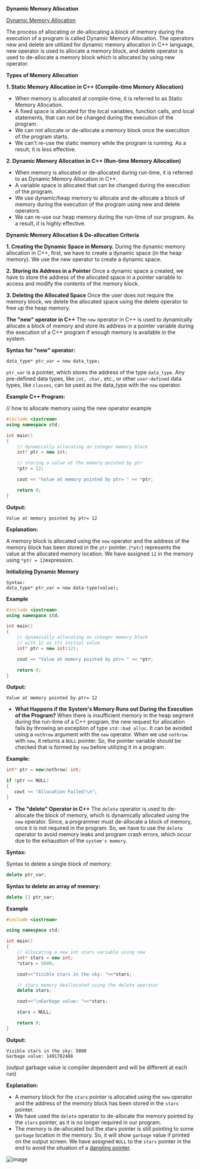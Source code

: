 
****Dynamic Memory Allocation****

[Dynamic Memory Allocation](https://www.scaler.com/topics/cpp/dynamic-memory-allocation-in-cpp/)

The process of allocating or de-allocating a block of memory during the execution of a program is called Dynamic Memory Allocation. The operators new and delete are utilized for dynamic memory 
allocation in C++ language, new operator is used to allocate a memory block, and delete operator is used to de-allocate a memory block which is allocated by using new operator.

**Types of Memory Allocation**

**1. Static Memory Allocation in C++ (Compile-time Memory Allocation)**
- When memory is allocated at compile-time, it is referred to as Static Memory Allocation.
- A fixed space is allocated for the local variables, function calls, and local statements, that can not be changed during the execution of the program.
- We can not allocate or de-allocate a memory block once the execution of the program starts.
- We can't re-use the static memory while the program is running. As a result, it is less effective.

**2. Dynamic Memory Allocation in C++ (Run-time Memory Allocation)**
- When memory is allocated or de-allocated during run-time, it is referred to as Dynamic Memory Allocation in C++.
- A variable space is allocated that can be changed during the execution of the program.
- We use dynamic/heap memory to allocate and de-allocate a block of memory during the execution of the program using new and delete operators.
- We can re-use our heap memory during the run-time of our program. As a result, it is highly effective.

****Dynamic Memory Allocation & De-allocation Criteria****

**1. Creating the Dynamic Space in Memory.**
During the dynamic memory allocation in C++, first, we have to create a dynamic space (in the heap memory). We use the new operator to create a dynamic space.

**2. Storing its Address in a Pointer**
Once a dynamic space a created, we have to store the address of the allocated space in a pointer variable to access and modify the contents of the memory block.

**3. Deleting the Allocated Space**
Once the user does not require the memory block, we delete the allocated space using the delete operator to free up the heap memory.

****The "new" operator in C++****
The `new` operator in C++ is used to dynamically allocate a block of memory and store its address in a pointer variable during the execution of a C++ program if enough memory is available in
the system.

**Syntax for "new" operator:**
```
data_type* ptr_var = new data_type;
```

`ptr_var` is a pointer, which stores the address of the type `data_type`.
Any pre-defined data types, like `int, char,` etc., or other `user-defined` data types, like `classes`, can be used as the data_type with the `new` operator.

**Example C++ Program:**

// how to allocate memory using the new operator example

```cpp
#include <iostream>
using namespace std;

int main() 
{
    // dynamically allocating an integer memory block
    int* ptr = new int;

    // storing a value at the memory pointed by ptr
    *ptr = 12;

    cout << "Value at memory pointed by ptr= " << *ptr;

    return 0;
}
```
 
**Output:**
```
Value at memory pointed by ptr= 12
```

**Explanation:**

A memory block is allocated using the `new` operator and the address of the memory block has been stored in the `ptr` pointer.
(`*ptr`) represents the value at the allocated memory location. We have assigned `12` in the memory using `*ptr = 12`expression.

****Initializing Dynamic Memory****

```
Syntax:
data_type* ptr_var = new data-type(value);
```

**Example**

```cpp
#include <iostream>
using namespace std;

int main() 
{
    // dynamically allocating an integer memory block
    // with 12 as its initial value
    int* ptr = new int(12);

    cout << "Value at memory pointed by ptr= " << *ptr;

    return 0;
}
```

**Output:**
```
Value at memory pointed by ptr= 12
```

- **What Happens if the System's Memory Runs out During the Execution of the Program?**
When there is insufficient memory in the heap segment during the run-time of a C++ program, the new request for allocation fails by throwing an exception of type `std::bad alloc`. 
It can be avoided using a `nothrow` argument with the `new` operator. When we use `nothrow` with `new`, it returns a `NULL` pointer. So, the pointer variable should be checked that is formed 
by `new` before utilizing it in a program.

**Example:**
```cpp
int* ptr = new(nothrow) int;

if (ptr == NULL)
{
   cout << "Allocation Failed!\n";
}
```

- ****The "delete" Operator in C++****
The `delete` operator is used to de-allocate the block of memory, which is dynamically allocated using the `new` operator. Since, a programmer must de-allocate a block of memory, once it is 
not required in the program. So, we have to use the `delete` operator to avoid memory leaks and program crash errors, which occur due to the exhaustion of the `system's memory`.

**Syntax:**

Syntax to delete a single block of memory:
```cpp
delete ptr_var;
```

**Syntax to delete an array of memory:**
```cpp
delete [] ptr_var;
```

**Example**
```cpp
#include <iostream>

using namespace std;

int main() 
{
    // allocating a new int stars variable using new
    int* stars = new int;
    *stars = 5000;

    cout<<"Visible stars in the sky: "<<*stars;

    // stars memory deallocated using the delete operator
    delete stars;

    cout<<"\nGarbage value: "<<*stars;

    stars = NULL;

    return 0;
}
```

**Output:**
```
Visible stars in the sky: 5000
Garbage value: 1491762488
```
(output garbage value is compiler dependent and will be different at each run)

**Explanation:**

- A memory block for the `stars` pointer is allocated using the `new` operator and the address of the memory block has been stored in the `stars` pointer.
- We have used the `delete` operator to de-allocate the memory pointed by the `stars` pointer, as it is no longer required in our program.
- The memory is de-allocated but the stars pointer is still pointing to some `garbage` location in the memory. So, it will show `garbage` value if printed on the output screen.
We have assigned `NULL` to the `stars` pointer in the end to avoid the situation of a  [dangling pointer](https://www.scaler.com/topics/c/dangling-pointer-in-c/).

![image](https://github.com/golukr42220/Object-Oriented-Programming/assets/45598340/8f055ed8-6060-40bc-8bb7-f2f0921bc982)


